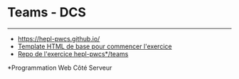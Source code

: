 # Teams - DCS
***
- https://hepl-pwcs.github.io/
- [Template HTML de base pour commencer l'exercice](https://github.com/hepl-pwcs/teams/blob/591892c7439b8dff269a9acda5ff7ddba1cb9c39/index.php)
- [Repo de l'exercice hepl-pwcs*/teams](https://github.com/hepl-pwcs/teams)

*Programmation Web Côté Serveur